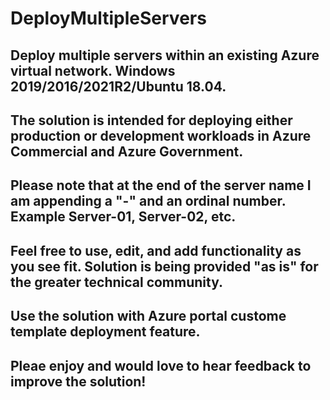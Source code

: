 # DeployMultipleServers
## Deploy multiple servers within an existing Azure virtual network. Windows 2019/2016/2021R2/Ubuntu 18.04.
## The solution is intended for deploying either production or development workloads in Azure Commercial and Azure Government.
## Please note that at the end of the server name I am appending a "-" and an ordinal number. Example Server-01, Server-02, etc.
## Feel free to use, edit, and add functionality as you see fit. Solution is being provided "as is" for the greater technical community. 
## Use the solution with Azure portal custome template deployment feature.
## Pleae enjoy and would love to hear feedback to improve the solution! 
